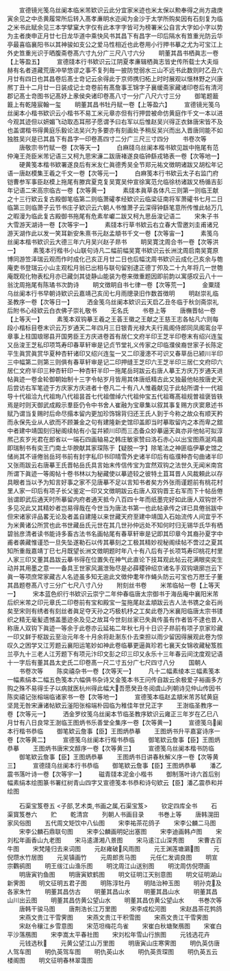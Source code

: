 <!-- { "loadSidebar": true } -->
　　宣德镜光笺乌丝阑本临米芾欵识云此分宜家米迹也米太保以勲奉得之尚方歳庚寅余见之中丞黄履常所后转入髙孝亷眀水迩闻为金沙于太学所购矣因有石刻复为临之米书此赋余见三本学擘窠大字仅有此本字字皆可为榜署米公自言大字如小字以势为主者庚申正月廿七日龙华道中乘快风书其昌下有昌字一印后隔水有笪重光防云华亭最喜临襄阳书以其神骏如支公之爱马性相近也此卷用小行押书摹之尤为可宝江上外史笪重光识于晒腹斋卷髙六寸九分广三尺八寸六分
　　眀董其昌书栖眞志一卷【上等盈五】
　　宣德牋本行书欵识云江阴夏孝亷辑栖眞志皆史传所载士大夫烜赫有名者道藏荒唐冲举悠谬之事不复列毎一披防觉弱水三山不远书此数则时乙丑六月廿有四日也其昌卷后髙士竒记云余得此于京师携归柘上时时展观以惬林野之兴康熈丁丑十二月廿一日装成记士竒卷前有髙詹事王锦字子襄缓斋家藏诸印卷后有清河郡记髙士竒图书记髙妤上豙侯央诸印卷髙八寸一分广八尺六寸三分
　　御笔题籖籖上有乾隆宸翰一玺
　　眀董其昌书牡丹赋一卷【上等盈六】
　　宣德镜光笺乌丝阑本小楷书欵识云小楷书不易工米元章亦但有行押尝被命仿黄庭作千文一本以进今观其迹但以妍媚飞动取态耳邢子愿谓予曰右军以后惟赵吴兴得正衣鉢唐宋皆不及也盖谓楷书得黄庭乐毅论法吴兴为多要亦有刻画处予稍反吴兴而出入晋唐同能不如独胜吴兴是已其昌下有昌字一印卷髙四寸二分广三尺三寸四分
　　书卷次等
　　唐敬宗书竹赋一卷【次等天一】
　　白麻牋乌丝阑本楷书欵见跋中拖尾有范仲淹王尧臣米芾记语三又柯九思宋濓二跋唐褚遂良临钟繇戎辂表一卷【次等地一】
　　硬黄笺本楷书欵署遂良后有米友仁眞德秀吴全节郑元祐文徴眀诸跋又胡松年记语一唐赵模集王羲之千文一卷【次等元一】
　　白麻笺本行书欵云太子右监门府铠曹参军事臣赵模上拖尾有滕宾夏克复吴寛吴仲宣徐寓范允临徐枋诸跋又杨循吉彭年记语二宋高宗临古一卷【次等黄一】
　　素牋本眞草各体凡三则第一则临王献之十三行欵云复古殿御笔临第二则临萧礭孝经欵识云临梁征南将军萧礭书七月二日临第三则临萧子云节书庄子欵识云六朝人书惟萧子云深得钟繇笔意所传惟此帖万几之暇漫为临此复古殿御书拖尾有危素牟巘二跋又柯九思岳浚记语二
　　宋朱子书大雪游天湖诗一卷【次等宇一】
　　素牋本行草书欵云右立春大雪邀刘圭甫诸兄游天湖作此以发一笑耳新安朱熹书元赵孟頫书千文一卷【次等宙一】
　　素笺乌丝阑本楷书欵识云大德三年六月吴兴赵子昻书
　　眀吴寛沈周合书一卷【次等洪一】
　　素笺本行楷书小山联句诗凡二幅前幅吴寛书欵识云长洲沈周启南吴寛原博同游笠泽瑞云观而作时成化己亥正月廿二日也后幅沈周书欵识云成化己亥余与匏庵吏书登瑞云小山主观松月翁已出相与联句留别逮正德丁夘及二十九年将几一世匏庵既观化物表松月亦已藏剑其徒静山能装为卷来徴重题因即前韵以寓感叹云八十一翁沈周拖尾有陈璚书次韵诗
　　眀文徴眀自书七律一卷【次等荒一】
　　金粟牋乌丝阑本行书早朝诗欵识云嘉靖己亥闰七月雨牕录旧作数首徴明
　　明赵崇礼临圣教序一卷【次等日一】
　　洒金笺乌丝阑本欵识云天启乙丑冬临于秋剑斋崇礼后附书心经欵云白衣佛子崇礼敬书
　　无名氏
　　书卷上等
　　唐橅晋帖一卷【上等天一】
　　素笺本双钩摹王羲之王荟王徽之王献之王慈王志各帖凡六则每段小楷标目卷末识云万岁通天二年四月三日银青光禄大夫行鳯阁侍郎同凤阁鸾台平章事上柱国琅琊县开国男臣王方庆进卷首有居仁文府半印王芝半印卷末有绍兴连玺又岳浚王芝私印项笃寿印春草轩审是记贞节堂礼义传家之印临濮侯裔世家子长陈定平生眞赏眞赏华夏种杏轩诸印又绍兴连玺一又二印漫漶不可识又春草岳已颍川半印三中幅第二则第三则俱有春草轩审是记二印押缝王芝印六王芝半印三居仁文府印六居仁文府半印三种杏轩印一种杏轩半印一拖尾岳珂跋云右唐人摹王方庆万岁通天进帖眞迹一卷金轮御朝始制十三字令帖岁月皆用其体唐纸精古此又独最他帖按唐史天后尝访右军笔迹于方庆家方庆进者十卷凡二十有八人惟羲献见于此帖所谓十一代祖导十代祖洽九代祖珣八代祖昙首七代祖僧绰六代祖仲宝五代祖骞髙祖规曽祖褒皆轶焉是时则天御武成殿示羣臣仍令中书舍人崔融为宝章集以叙其事复赐方庆窦臮述书赋乃谓当复赐时后命尽搨本留内更加珍饰锦背归还王氏人到于今称之故众有顺天矜而永保先业从人欲而不顾兼金之句有建隆新史馆印盖即当时摹取留内之本而卑之舘中者建中靖国刻归秘阁续帖有小玺幷颍川印而三态备众妙摹逼天眞亦非他帖可拟淳熈己亥岁光君在郎省以一端石四画轴易之韩庄敏家赞曰洛石赤心以出宝图燕涎鸡晨即瑞制书有奕王门南土华腴献其家琛陈于【疑脱一字】除笔法之神匪临伊摹史馆之储尚其不诬倦翁岳珂书前有封字私印书印晴雪外史诸半印后有临濮种杏句曲诸半印又张雨跋云右唐摹王氏晋帖岳氏具言始末传信传宝为宜然双钩之法世久无闻米南宫所谓下眞迹一等阁帖十卷书林以为秘藏使以摹迹较之彼特土苴耳晋人风裁頼此以存具眼者当以予为知言好事之家不见唐摹不足以言知书者矣方外张雨谨题前有桃花村里人家一印后有项子长父鉴定一印又文徴眀跋云右唐人双钩晋王右军而下十帖岳倦翁谓即武后通天时所摹留内府者通天抵今八百四十年而纸墨完好如此唐人双钩世不多见况此又其精妙者岂易得哉在今世当为唐法书第一也此帖承传之详已具倦翁跋中但宋诸家评品畧无论及者盖自建隆以来世藏天府至建中靖国入石始流传人间宜乎不为米黄诸公所赏也此书世藏岳氏元世在其几世孙仲远处不知何时归无锡华氏华有栖碧翁彦清者读书能诗多畜古法书名画帖尾有春草轩审是记即其印章今其裔孙夏字中甫者袭藏惟谨恐一旦失坠遂勒石以传其摹刻之工极其精妙视秘阁续帖不啻过之夏其知所重哉嘉靖丁巳七月既望长洲文徴眀题时年八十有八后有子长项笃寿印桃花村里人家三印又董其昌跋云摹书得在位置失在神气此直论下技耳观此帖云花满眼奕奕生动并其用墨之意一一备具王世家风漏泄殆尽是必薛稷钟绍京诸名手双钩塡廓岂云下眞一等项庶常家藏古人名迹虽多知无逾此文徴仲耄年作蝇头防云可宝也万厯壬子董其昌题卷髙八寸三分广七尺八寸八分
　　附刻丝书卷
　　米芾临帖一卷【上等天一】
　　宋本蓝色织行书欵识云崇宁二年仲春临唐太宗御书于海岳庵中襄阳米芾后织米芾之印元章氏二印卷前有宝和殿宝一玺拖尾赵孟頫跋云古人法书镌之金石尚矣至宋则有绣者有刻丝者眞足夺天孙之巧极机杼之工矣此卷乃米襄阳临唐太宗书镂织之精无毫髪遗憾盖墨迹余及见之故耳今世刻丝家已失眞传虽有作者皆不逮也昔人称唐人双钩下眞迹一等余于此卷亦云延祐二年秋七月十日识子昻前有项子京家珍藏一印又鲜于枢跋云至治元年冬十月余将赴淛东仆去束担以雨少留因得展观此卷为惊叹久之困学又江芳题云襄阳运笔妙如神此卷临摹更逼眞珍若七襄天女锦收藏秘笈胜兰亭九十三老人江芳题下有项元汴印文彭之印三印又永乐十三年春云间沈度观记语十一字后有董其昌太史氏二印卷髙一尺二寸五分广七尺四寸八分
　　国朝人
　　书卷次等
　　陈奕禧杂书一卷【次等天一】
　　凡十二幅素绫本三幅素笺本一幅素绢本二幅五色笺本六幅俱书杂诗又金笺本书王问传自跋云余极爱子裕画多方购之殊不易得壬子以病就医杭州得此幅大吾愿癸丑冬阅虞山列朝诗见仲山传因书陈奕禧记张榕端临诸家书一卷【次等地一】
　　宣德笺本临赵孟頫米芾苏轼黄庭坚晁无咎宋濓诸帖欵云滏阳张榕端朴园临为稚佳年世兄正字
　　王澍临圣教序一卷【次等元一】
　　洒金罗纹笺乌丝阑本节临圣教序欵识云雍正三年岁在乙巳八月廿有八日良常王澍临王图炳书乐善堂全集序一卷【次等黄一】
　　宣德笺乌阑本行楷书恭临
　　御笔欵云詹事【臣】王图炳恭摹
　　王图炳书升平嘉宴诗序一卷【次等黄二】
　　宣德笺乌丝阑本行楷书恭临
　　御笔欵云詹事【臣】王图炳恭摹
　　王图炳书唐宋文醇序一卷【次等黄三】
　　宣德笺乌丝阑本楷书防临
　　御笔欵云詹事【臣】王图炳恭摹
　　王图炳书日讲春秋解义序一卷【次等黄三】
　　宣德牋乌丝阑本行书恭临
　　御笔欵云詹事【臣】王图炳恭摹
　　潘乙震书落叶诗一卷【次等宇一】
　　磁青牋本泥金小楷书
　　御制落叶诗六首后别幅素绢本绘图篆书署红树青山四字又宣德笺本书恭和诗句欵云【臣】潘乙震恭和并绘图

　　石渠宝笈卷五
<子部,艺术类,书画之属,石渠宝笈>
　　钦定四库全书
　　石渠寳笈巻六
　　贮
　　乾清宫
　　列朝人书画目录
　　书巻上等
　　唐韩滉田家风俗图
　　五代周文矩饮中八仙图
　　宋李祐茶花鸽子
　　宋李公麟二马图
　　宋李公麟石鼎联句图
　　宋李公麟画明妃出塞图
　　宋李迪画韩卢图
　　宋刘松年画香山九老图
　　宋马逺潇湘八景图
　　宋马逺江山深秀图
　　宋曹古百牛图
　　宋梵隆归去来词图
　　元赵雍破风雨图
　　元王渊莲塘鸂图
　　元倪瓒水竹居图
　　元吴镇画竹
　　元周郎贡马图
　　元任仁发调良图
　　明宣宗鸜鹆图
　　明王绂江山渔乐图
　　明沈周江山送别图
　　明沈周仿倪瓒画
　　明唐寅钓鱼图
　　明唐寅欵鹤图
　　明文征明江天别意图
　　明文征明湖山新霁图
　　明文征明五君子图
　　明陈淳牡丹
　　明陆治种玉图
　　明孙克及各家朱竹
　　明董其昌仿古
　　明董其昌山水
　　明董其昌山水
　　明董其昌山川出云图
　　明董其昌仿黄公望山水
　　明董其昌仿黄公望山水
　　书巻次等
　　唐韩干骏马图
　　唐荆浩长江万里图
　　宋李成松河图
　　宋赵昌茶花鹁鸽
　　宋燕文贵江干雪霁图
　　宋燕文贵江干积雪图
　　宋燕文贵江干雪霁图
　　宋赵令穰江乡雪意图
　　宋范坦梅花鸟雀
　　宋崔白秋塘聚鴈图
　　宋崔白平沙落鴈图
　　宋李嵩太平春社图
　　宋刘松年雪山行旅图
　　元钱选花卉
　　元钱选秋
　　元黄公望江山万里图
　　明唐寅山庄寒霁图
　　明仇英仿唐人驾车图
　　明仇英驾车图
　　明仇英山水
　　明仇英贡琛图
　　明仇英五云楼阁图
　　明文征明春林翠霭图
